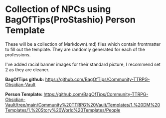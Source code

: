 # Collection of NPCs using BagOfTips(ProStashio) Person Template
These will be a collection of Markdown(.md) files which contain frontmatter to fill out the template. They are randomly generated for each of the professions.

I've added racial banner images for their standard picture, I recommend set 2 as they are cleaner.


**BagOfTips github:** https://github.com/BagOfTips/Community-TTRPG-Obsidian-Vault

**Person Template:** https://github.com/BagOfTips/Community-TTRPG-Obsidian-Vault/tree/main/Community%20TTRPG%20Vault/Templates/1.%20DM%20Templates/1.%20Story%20World%20Templates/People

